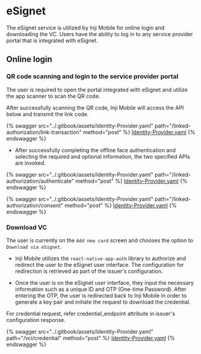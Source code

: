# eSignet

The eSignet service is utilized by Inji Mobile for online login and downloading the VC.  Users have the ability to log in to any service provider portal that is integrated with eSignet.

## Online login

### QR code scanning and login to the service provider portal

The user is required to open the portal integrated with eSignet and utilize the app scanner to scan the QR code. 

After successfully scanning the QR code, Inji Mobile will access the API below and transmit the link code.

{% swagger src="../.gitbook/assets/Identity-Provider.yaml" path="/linked-authorization/link-transaction" method="post" %}
[Identity-Provider.yaml](../.gitbook/assets/Identity-Provider.yaml)
{% endswagger %}

* After successfully completing the offline face authentication and selecting the required and optional information, the two specified APIs are invoked.

{% swagger src="../.gitbook/assets/Identity-Provider.yaml" path="/linked-authorization/authenticate" method="post" %}
[Identity-Provider.yaml](../.gitbook/assets/Identity-Provider.yaml)
{% endswagger %}

{% swagger src="../.gitbook/assets/Identity-Provider.yaml" path="/linked-authorization/consent" method="post" %}
[Identity-Provider.yaml](../.gitbook/assets/Identity-Provider.yaml)
{% endswagger %}

### Download VC

The user is currently on the `Add new card` screen and chooses the option to `Download via eSignet`.

* Inji Mobile utilizes the `react-native-app-auth` library to authorize and redirect the user to the eSignet user interface. The configuration for redirection is retrieved as part of the issuer's configuration.

* Once the user is on the eSignet user interface, they input the necessary information such as a unique ID and OTP (One-time Password). After entering the OTP, the user is redirected back to Inji Mobile in order to generate a key pair and initiate the request to download the credential.

For credential request, refer credential_endpoint attribute in issuer's configuration response.

{% swagger src="../.gitbook/assets/Identity-Provider.yaml" path="/vci/credential" method="post" %}
[Identity-Provider.yaml](../.gitbook/assets/Identity-Provider.yaml)
{% endswagger %}
